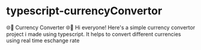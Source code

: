 # typescript-currencyConvertor
🌐💱 Currency Converter 🌐💱 Hi everyone! Here's a simple currency convertor project i made using typescript. It helps to convert different currencies using real time eschange rate 
